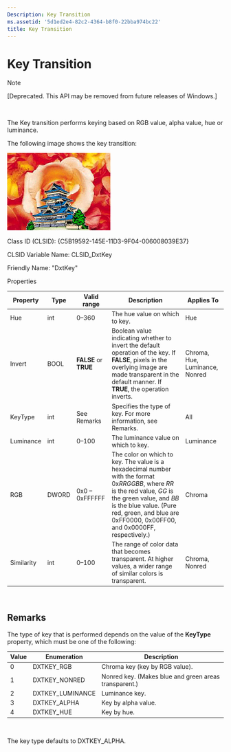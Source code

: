 ```yaml
---
Description: Key Transition
ms.assetid: '5d1ed2e4-82c2-4364-b8f0-22bba974bc22'
title: Key Transition
---
```


# Key Transition

> [!Note]  
> \[Deprecated. This API may be removed from future releases of Windows.\]

 

The Key transition performs keying based on RGB value, alpha value, hue or luminance.

The following image shows the key transition:

![key transition](images/trans-key.png)

Class ID (CLSID): {C5B19592-145E-11D3-9F04-006008039E37}

CLSID Variable Name: CLSID\_DxtKey

Friendly Name: "DxtKey"

Properties



| Property   | Type  | Valid range           | Description                                                                                                                                                                                                                                                | Applies To                     |
|------------|-------|-----------------------|------------------------------------------------------------------------------------------------------------------------------------------------------------------------------------------------------------------------------------------------------------|--------------------------------|
| Hue        | int   | 0–360                 | The hue value on which to key.                                                                                                                                                                                                                             | Hue                            |
| Invert     | BOOL  | **FALSE** or **TRUE** | Boolean value indicating whether to invert the default operation of the key. If **FALSE**, pixels in the overlying image are made transparent in the default manner. If **TRUE**, the operation inverts.                                                   | Chroma, Hue, Luminance, Nonred |
| KeyType    | int   | See Remarks           | Specifies the type of key. For more information, see Remarks.                                                                                                                                                                                              | All                            |
| Luminance  | int   | 0–100                 | The luminance value on which to key.                                                                                                                                                                                                                       | Luminance                      |
| RGB        | DWORD | 0x0 – 0xFFFFFF        | The color on which to key. The value is a hexadecimal number with the format 0x*RRGGBB*, where *RR* is the red value, *GG* is the green value, and *BB* is the blue value. (Pure red, green, and blue are 0xFF0000, 0x00FF00, and 0x0000FF, respectively.) | Chroma                         |
| Similarity | int   | 0–100                 | The range of color data that becomes transparent. At higher values, a wider range of similar colors is transparent.                                                                                                                                        | Chroma, Nonred                 |



 

## Remarks

The type of key that is performed depends on the value of the **KeyType** property, which must be one of the following:



| Value | Enumeration       | Description                                           |
|-------|-------------------|-------------------------------------------------------|
| 0     | DXTKEY\_RGB       | Chroma key (key by RGB value).                        |
| 1     | DXTKEY\_NONRED    | Nonred key. (Makes blue and green areas transparent.) |
| 2     | DXTKEY\_LUMINANCE | Luminance key.                                        |
| 3     | DXTKEY\_ALPHA     | Key by alpha value.                                   |
| 4     | DXTKEY\_HUE       | Key by hue.                                           |



 

The key type defaults to DXTKEY\_ALPHA.

 

 



